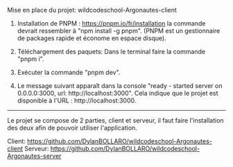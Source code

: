 Mise en place du projet: wildcodeschool-Argonautes-client

1. Installation de PNPM : https://pnpm.io/fr/installation la commande devrait ressembler à "npm install -g pnpm". (PNPM est un gestionnaire de packages rapide et économe en espace disque).

2. Téléchargement des paquets: Dans le terminal faire la commande "pnpm i".

3. Exécuter la commande "pnpm dev".

4. Le message suivant apparaît dans la console "ready - started server on 0.0.0.0:3000, url: http://localhost:3000". Cela indique que le projet est disponible à l'URL : http://localhost:3000.

---

Le projet se compose de 2 parties, client et serveur, il faut faire l'installation des deux afin de pouvoir utiliser l'application.

Client: https://github.com/DylanBOLLARO/wildcodeschool-Argonautes-client
Serveur: https://github.com/DylanBOLLARO/wildcodeschool-Argonautes-server
